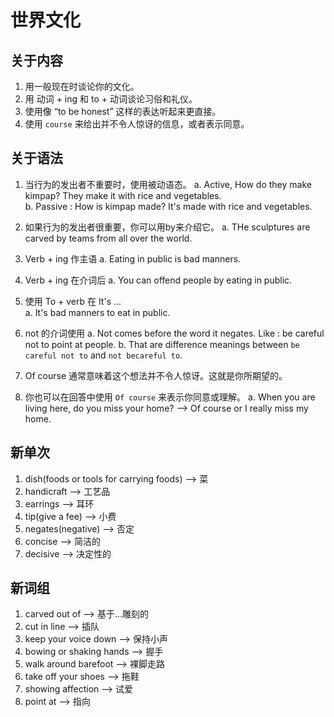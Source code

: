 # 世界文化

## 关于内容

1. 用一般现在时谈论你的文化。
2. 用 动词 + ing 和 to + 动词谈论习俗和礼仪。
3. 使用像 “to be honest” 这样的表达听起来更直接。
4. 使用 `course` 来给出并不令人惊讶的信息，或者表示同意。

## 关于语法

1. 当行为的发出者不重要时，使用被动语态。
    a. Active, How do they make kimpap?  They make it with rice and vegetables.  
    b. Passive : How is kimpap made? It's made with rice and vegetables.

2. 如果行为的发出者很重要，你可以用by来介绍它。
    a. THe sculptures are carved by teams from all over the world.

3. Verb + ing 作主语
    a. Eating in public is bad manners.

4. Verb + ing 在介词后
    a. You can offend people by eating in public.

5. 使用 To + verb 在 It's ...  
    a. It's bad manners to eat in public.  

6. not 的介词使用
    a. Not comes before the word it negates. Like : be careful not to point at people.
    b. That are difference meanings between `be careful not to` and `not becareful to`.  

7. Of course 通常意味着这个想法并不令人惊讶。这就是你所期望的。

8. 你也可以在回答中使用 `Of course` 来表示你同意或理解。
    a. When you are living here, do you miss your home? --> Of course or I really miss my home.

## 新单次

1. dish(foods or tools for carrying foods) --> 菜
2. handicraft --> 工艺品
3. earrings --> 耳环
4. tip(give a fee) --> 小费
5. negates(negative) --> 否定
6. concise --> 简洁的
7. decisive --> 决定性的

## 新词组

1. carved out of --> 基于...雕刻的
2. cut in line  --> 插队
3. keep your voice down --> 保持小声
4. bowing or shaking hands --> 握手
5. walk around barefoot --> 裸脚走路
6. take off your shoes --> 拖鞋
7. showing affection --> 试爱
8. point at --> 指向
